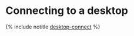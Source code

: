 # Connecting to a desktop

{% include notitle [desktop-connect](../../../_includes/cloud-desktop/desktop-connect.md) %}
